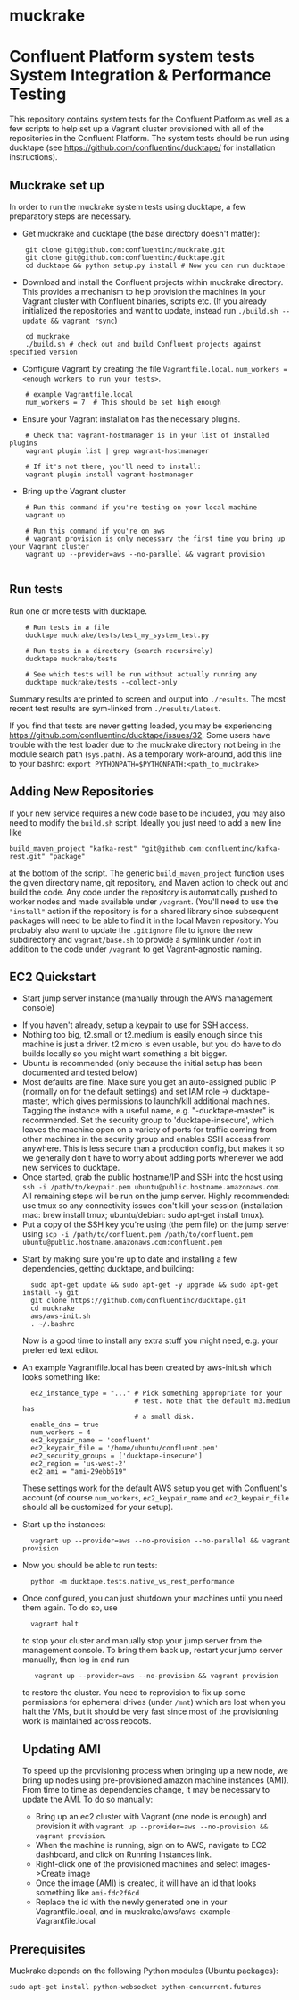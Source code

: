 # muckrake
Confluent Platform system tests
System Integration & Performance Testing
========================================

This repository contains system tests for the Confluent Platform as well as a few scripts to help
set up a Vagrant cluster provisioned with all of the repositories in the Confluent
Platform. The system tests should be run using ducktape (see https://github.com/confluentinc/ducktape/
for installation instructions).


Muckrake set up
---------------
In order to run the muckrake system tests using ducktape, a few preparatory steps are necessary.

* Get muckrake and ducktape (the base directory doesn't matter):
``` 
    git clone git@github.com:confluentinc/muckrake.git
    git clone git@github.com:confluentinc/ducktape.git
    cd ducktape && python setup.py install # Now you can run ducktape!
```


* Download and install the Confluent projects within muckrake directory. This provides a mechanism to help provision the machines in your Vagrant cluster with Confluent binaries, scripts etc. (If you already initialized the repositories and want to update, instead run `./build.sh --update && vagrant rsync`)
``` 
    cd muckrake
    ./build.sh # check out and build Confluent projects against specified version
```
   
* Configure Vagrant by creating the file `Vagrantfile.local`. `num_workers = <enough workers to run your tests>`.
```
    # example Vagrantfile.local
    num_workers = 7  # This should be set high enough
```

* Ensure your Vagrant installation has the necessary plugins.
```
    # Check that vagrant-hostmanager is in your list of installed plugins
    vagrant plugin list | grep vagrant-hostmanager
    
    # If it's not there, you'll need to install:
    vagrant plugin install vagrant-hostmanager
```

* Bring up the Vagrant cluster
```
    # Run this command if you're testing on your local machine
    vagrant up 
    
    # Run this command if you're on aws
    # vagrant provision is only necessary the first time you bring up your Vagrant cluster
    vagrant up --provider=aws --no-parallel && vagrant provision
    
```

Run tests
---------
Run one or more tests with ducktape. 
```    
    # Run tests in a file
    ducktape muckrake/tests/test_my_system_test.py
    
    # Run tests in a directory (search recursively)
    ducktape muckrake/tests
    
    # See which tests will be run without actually running any
    ducktape muckrake/tests --collect-only
```

Summary results are printed to screen and output into `./results`. The most recent test results are sym-linked from `./results/latest`.

If you find that tests are never getting loaded, you may be experiencing https://github.com/confluentinc/ducktape/issues/32. Some users have trouble with the test loader due to the muckrake directory not being in the module search path (`sys.path`). As a temporary work-around, add this line to your bashrc: `export PYTHONPATH=$PYTHONPATH:<path_to_muckrake>`


Adding New Repositories
-----------------------

If your new service requires a new code base to be included, you may also need
to modify the `build.sh` script. Ideally you just need to add a new line like

    build_maven_project "kafka-rest" "git@github.com:confluentinc/kafka-rest.git" "package"

at the bottom of the script. The generic `build_maven_project` function uses the
given directory name, git repository, and Maven action to check out and build
the code. Any code under the repository is automatically pushed to worker nodes
and made available under `/vagrant`. (You'll need to use the `"install"` action
if the repository is for a shared library since subsequent packages will need to
be able to find it in the local Maven repository. You probably also want to
update the `.gitignore` file to ignore the new subdirectory and
`vagrant/base.sh` to provide a symlink under `/opt` in addition to the code
under `/vagrant` to get Vagrant-agnostic naming.

EC2 Quickstart
--------------

* Start jump server instance (manually through the AWS management console)
 - If you haven't already, setup a keypair to use for SSH access.
 - Nothing too big, t2.small or t2.medium is easily enough since this machine is
   just a driver. t2.micro is even usable, but you do have to do builds locally
   so you might want something a bit bigger.
 - Ubuntu is recommended (only because the initial setup has been documented and
   tested below)
 - Most defaults are fine. Make sure you get an auto-assigned public IP
   (normally on for the default settings) and set IAM role ->
   ducktape-master, which gives permissions to launch/kill additional
   machines. Tagging the instance with a useful name,
   e.g. "<you>-ducktape-master" is recommended. Set the security group to
   'ducktape-insecure', which leaves the machine open on a variety of ports for
   traffic coming from other machines in the security group and enables SSH
   access from anywhere. This is less secure than a production config, but makes
   it so we generally don't have to worry about adding ports whenever we add new
   services to ducktape.
 - Once started, grab the public hostname/IP and SSH into the host using
   `ssh -i /path/to/keypair.pem ubuntu@public.hostname.amazonaws.com`. All
   remaining steps will be run on the jump server. Highly recommended: use tmux 
   so any connectivity issues don't kill your session
   (installation - mac: brew install tmux; ubuntu/debian: sudo apt-get install tmux). 
 - Put a copy of the SSH key you're using (the pem file) on the jump server using 
   `scp -i /path/to/confluent.pem /path/to/confluent.pem ubuntu@public.hostname.amazonaws.com:confluent.pem`

* Start by making sure you're up to date and installing a few dependencies,
  getting ducktape, and building:

        sudo apt-get update && sudo apt-get -y upgrade && sudo apt-get install -y git
        git clone https://github.com/confluentinc/ducktape.git
        cd muckrake
        aws/aws-init.sh
        . ~/.bashrc

  Now is a good time to install any extra stuff you might need, e.g. your
  preferred text editor.

* An example Vagrantfile.local has been created by aws-init.sh which looks something like:

        ec2_instance_type = "..." # Pick something appropriate for your
                                  # test. Note that the default m3.medium has
                                  # a small disk.
        enable_dns = true
        num_workers = 4
        ec2_keypair_name = 'confluent'
        ec2_keypair_file = '/home/ubuntu/confluent.pem'
        ec2_security_groups = ['ducktape-insecure']
        ec2_region = 'us-west-2'
        ec2_ami = "ami-29ebb519"

  These settings work for the default AWS setup you get with Confluent's
  account (of course `num_workers`, `ec2_keypair_name` and `ec2_keypair_file`
  should all be customized for your setup).

* Start up the instances:

        vagrant up --provider=aws --no-provision --no-parallel && vagrant provision

* Now you should be able to run tests:

        python -m ducktape.tests.native_vs_rest_performance

* Once configured, you can just shutdown your machines until you need them
  again. To do so, use

        vagrant halt

  to stop your cluster and manually stop your jump server from the management
  console. To bring them back up, restart your jump server manually, then log in
  and run

         vagrant up --provider=aws --no-provision && vagrant provision

  to restore the cluster. You need to reprovision to fix up some permissions for
  ephemeral drives (under `/mnt`) which are lost when you halt the VMs, but it
  should be very fast since most of the provisioning work is maintained across
  reboots.
  
  Updating AMI
  ------------
  To speed up the provisioning process when bringing up a new node, we bring up nodes using pre-provisioned amazon machine instances (AMI). From time to time as dependencies change, it may be necessary to update the AMI. To do so manually:
  * Bring up an ec2 cluster with Vagrant (one node is enough) and provision it with `vagrant up --provider=aws --no-provision && vagrant provision`.
  * When the machine is running, sign on to AWS, navigate to EC2 dashboard, and click on Running Instances link.   
  * Right-click one of the provisioned machines and select images->Create image
  * Once the image (AMI) is created, it will have an id that looks something like `ami-fdc2f6cd`
  * Replace the id with the newly generated one in your Vagrantfile.local, and in muckrake/aws/aws-example-Vagrantfile.local



Prerequisites
-------------
Muckrake depends on the following Python modules (Ubuntu packages):

````
sudo apt-get install python-websocket python-concurrent.futures
````
